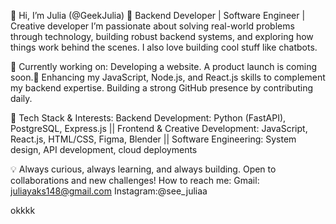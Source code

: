 👋 Hi, I’m Julia (@GeekJulia)
🚀 Backend Developer | Software Engineer | Creative developer
I’m passionate about solving real-world problems through technology, building robust backend systems, and exploring how things work behind the scenes.
I also love building cool stuff like chatbots.

🔹 Currently working on:
Developing a website. A product launch is coming soon.🌚
Enhancing my JavaScript, Node.js, and React.js skills to complement my backend expertise.
Building a strong GitHub presence by contributing daily.

🔹 Tech Stack & Interests:
Backend Development: Python (FastAPI), PostgreSQL, Express.js ||
Frontend & Creative Development: JavaScript, React.js, HTML/CSS, Figma, Blender ||
Software Engineering: System design, API development, cloud deployments

💡 Always curious, always learning, and always building. Open to collaborations and new challenges!
 How to reach me: Gmail: juliayaks148@gmail.com Instagram:@see_juliaa

 okkkk

<!---
GeekJulia/GeekJulia is a ✨ special ✨ repository because its `README.md` (this file) appears on your GitHub profile.
You can click the Preview link to take a look at your changes.
--->

